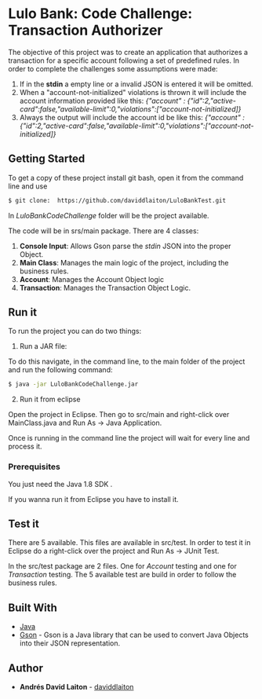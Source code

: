 # Lulo Bank: Code Challenge: Transaction Authorizer

The objective of this project was to create an application that authorizes a transaction for a specific account following a set of predefined rules. In order to complete the challenges some assumptions were made:

1. If in the **stdin**  a empty line or a invalid JSON is entered it will be omitted.
2. When a "account-not-initialized" violations is thrown it will include the account information provided like this:  *{"account" : {"id":2,"active-card":false,"available-limit":0,"violations":["account-not-initialized]}*
3. Always the output will include the account id be like this:  *{"account" : {"id":2,"active-card":false,"available-limit":0,"violations":["account-not-initialized]}*

## Getting Started
To get a copy of these project install git bash, open it from the command line and use
```bash
$ git clone:  https://github.com/daviddlaiton/LuloBankTest.git
```
In *LuloBankCodeChallenge* folder will be the project available. 


The code will be in srs/main package. There are 4 classes:
1. **Console Input**: Allows Gson parse the *stdin* JSON into the proper Object.
2. **Main Class**: Manages the main logic of the project, including the business rules.
3. **Account**: Manages the Account Object logic
4. **Transaction**: Manages the Transaction Object Logic.
## Run it
To run the project you can do two things:

1. Run a JAR file:

To do this navigate, in the command line, to the main folder of the project and run the following command:
```bash
$ java -jar LuloBankCodeChallenge.jar
```
2. Run it from eclipse

Open the project in Eclipse. Then go to src/main and right-click over MainClass.java and Run As -> Java Application.

Once is running in the command line the project will wait for every line and process it.

### Prerequisites

You just need the Java 1.8 SDK .

If you wanna run it from Eclipse you have to install it.

## Test it

There are 5 available. This files are available in src/test. In order to test it in Eclipse do a right-click over the project and Run As -> JUnit Test.

In the src/test package are 2 files. One for *Account* testing and one for *Transaction* testing. The 5 available test are build in order to follow the business rules.

## Built With

* [Java](https://www.java.com/es/)
* [Gson](https://github.com/google/gson) - Gson is a Java library that can be used to convert Java Objects into their JSON representation.

## Author

* **Andrés David Laiton** - [daviddlaiton](https://github.com/daviddlaiton)

